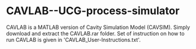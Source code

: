 # CAVLAB--UCG-process-simulator
CAVLAB is a MATLAB version of Cavity Simulation Model (CAVSIM).
Simply download and extract the CAVLAB.rar folder.
Set of instruction on how to run CAVLAB is given in 'CAVLAB_User-Instructions.txt'. 
